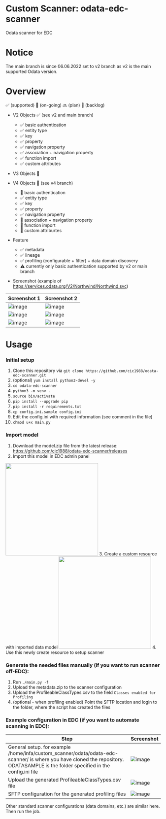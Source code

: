 # Custom Scanner: odata-edc-scanner
Odata scanner for EDC

# Notice
The main branch is since 06.06.2022 set to v2 branch as v2 is the main supported Odata version.

# Overview
:white_check_mark: (supported) :construction: (on-going) :soon: (plan) :no_entry_sign: (backlog)

* V2 Objects :white_check_mark: (see v2 and main branch)
  * :white_check_mark: basic authentication
  * :white_check_mark: entity type
  * :white_check_mark: key
  * :white_check_mark: property
  * :white_check_mark: navigation property
  * :white_check_mark: association + navigation property
  * :white_check_mark: function import
  * :white_check_mark: custom attributes

* V3 Objects :no_entry_sign:

* V4 Objects :construction: (see v4 branch)
  * :no_entry_sign: basic authentication
  * :white_check_mark: entity type
  * :white_check_mark: key
  * :white_check_mark: property
  * :white_check_mark: navigation property
  * :no_entry_sign: association + navigation property
  * :no_entry_sign: function import
  * :no_entry_sign: custom attriburtes

* Feature
  * :white_check_mark: metadata
  * :white_check_mark: lineage
  * :white_check_mark: profiling (configurable + filter) + data domain discovery
  * :warning: currently only basic authentication supported by v2 or main branch


* Screenshot (example of https://services.odata.org/V2/Northwind/Northwind.svc)

| Screenshot 1 | Screenshot 2 |
| ------------- | ------------- |
| ![image](https://user-images.githubusercontent.com/7901026/147205262-58637155-00c9-41bf-ad11-818fd2b3a7ff.png)  | ![image](https://user-images.githubusercontent.com/7901026/147205341-829e5e96-c531-4e95-b54b-67c4eac0e8e9.png)  |
| ![image](https://user-images.githubusercontent.com/7901026/147205890-27703e97-e0a8-440d-90a4-80b819c67789.png)  | ![image](https://user-images.githubusercontent.com/7901026/147392282-99236022-79f6-4c44-b3ba-4ba683702e93.png) |
| ![image](https://user-images.githubusercontent.com/7901026/148360223-eef3475a-fa0e-4fad-a747-52f3581a4152.png) | ![image](https://user-images.githubusercontent.com/7901026/148360332-fba2337b-0891-4250-ac47-3540196094f5.png) |


# Usage
### Initial setup
1. Clone this repository via `git clone https://github.com/cic1988/odata-edc-scanner.git`
2. (optional) `yum install python3-devel -y`
3. `cd odata-edc-scanner`
4. `python3 -m venv . `
5. `source bin/activate`
6. `pip install --upgrade pip`
7. `pip install -r requirements.txt`
8. `cp config.ini.sample config.ini`
9. Edit the config.ini with required information (see comment in the file)
10. `chmod u+x main.py`

### Import model
1. Download the model.zip file from the latest release: https://github.com/cic1988/odata-edc-scanner/releases
2. Import this model in EDC admin panel
<img src="https://user-images.githubusercontent.com/7901026/148257997-6bade4ae-1dbf-4e95-baeb-37eaef226033.png" data-canonical-src="https://user-images.githubusercontent.com/7901026/148257997-6bade4ae-1dbf-4e95-baeb-37eaef226033.png" width="300" />
3. Create a custom resource with imported data model
<img src="https://user-images.githubusercontent.com/7901026/148259028-eccde493-adc9-4f35-a5f7-202d9a22e891.png" data-canonical-src="https://user-images.githubusercontent.com/7901026/148259028-eccde493-adc9-4f35-a5f7-202d9a22e891.png" width="300" />
4. Use this newly create resource to setup scanner

### Generate the needed files manually (if you want to run scanner off-EDC):
1. Run `./main.py -f`
2. Upload the metadata.zip to the scanner configuration
3. Upload the ProfileableClassTypes.csv to the field `Classes enabled for Profiling`
4. (optional - when profiling enabled) Point the SFTP location and login to the folder, where the script has created the files

### Example configuration in EDC (if you want to automate scanning in EDC):
| Step | Screenshot |
| ------------- | ------------- |
| General setup. for example /home/infa/custom_scanner/odata/odata-edc-scanner/ is where you have cloned the repository. ODATASAMPLE is the folder specified in the config.ini file | ![image](https://user-images.githubusercontent.com/7901026/147973934-017ab4f3-8e86-4cdc-b431-8b7d37421071.png) |
| Upload the generated ProfileableClassTypes.csv file | ![image](https://user-images.githubusercontent.com/7901026/147974373-f8695824-b5a1-405e-8ef7-89c466e0c1fa.png) |
| SFTP configuration for the generated profiling files | ![image](https://user-images.githubusercontent.com/7901026/147974477-c5ba95d0-364f-4602-851f-5114f04f9727.png)|

Other standard scanner configurations (data domains, etc.) are similar here. Then run the job.




